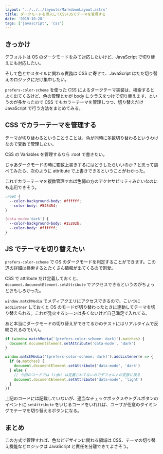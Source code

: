 ```yaml
---
layout: '../../../layouts/MarkdownLayout.astro'
title: ダークモードを導入してCSS+JSでテーマを管理する
date: '2019-10-28'
tags: ['javascript', 'css']
---
```


## きっかけ

デフォルトは OS のダークモードをみて対応したいけど、JavaScript で切り替えにも対応したい。

そして色とかスタイルに関わる責務は CSS に寄せて、JavaScript はただ切り替えのロジックにだけ集中したい。

`prefers-color-scheme` を使った CSS によるダークテーマ実装は、検索するとよく出てくるけど、色の管理とかが body にクラスをつけて切り替えます、というのが多かったので CSS でもカラーテーマを管理しつつ、切り替えだけ JavaScript で行う方法をまとめてみる。

## CSS でカラーテーマを管理する

テーマが切り替わるということうことは、色が同時に多数切り替わるというわけなので変数で管理したい。

CSS の Variables を管理するなら :root で書きたい。

じゃあダークモードの時に変数上書きするにはどうしたらいいのか？と思って調べてみたら、次のように attribute で上書きできるということがわかった。

これでカラーテーマを複数管理すれば色弱の方のアクセサビリティみたいなのにも応用できそう。

```css
:root {
  --color-background-body: #ffffff;
  --color-body: #545454;
}

[data-mode='dark'] {
  --color-background-body: #15202b;
  --color-body: #ffffff;
}
```

## JS でテーマを切り替えたい

`prefers-color-scheme` で OS のダークモードを判定することができます。この辺の詳細は検索するとたくさん情報が出てくるので割愛。

CSS で attribute だけ定義しておくと、`document.documentElement.setAttribute` でアクセスできるというのがちょっとおもしろかった。

`window.matchMedia` でメディアクエリにアクセスできるので、こいつに `addListner` しておくと OS のモードが切り替わったときに連動してテーマを切り替えられる。これが発火するシーンは多くないけど自己満足で入れてる。

あと本当にダークモードの切り替えができてるかのテストにはリアルタイムで反映されるのでいい。

```js
if (window.matchMedia('(prefers-color-scheme: dark)').matches) {
  document.documentElement.setAttribute('data-mode', 'dark')
}

window.matchMedia('(prefers-color-scheme: dark)').addListener(e => {
  if (e.matches) {
    document.documentElement.setAttribute('data-mode', 'dark')
  } else {
    // 今回のコードでは light は定義されてないのでデフォルトの変数に戻る
    document.documentElement.setAttribute('data-mode', 'light')
  }
})
```

上記のコードには記載していないが、適当なチェックボックスやトグルボタンのイベントに `setAttribute` をいじるコードをいれれば、ユーザが任意のタイミングでテーマを切り替えるボタンになる。

## まとめ

この方式で管理すれば、色などデザインに関わる領域は CSS、テーマの切り替え機能などロジックは JavaScript と責任を分離できてよさそう。
